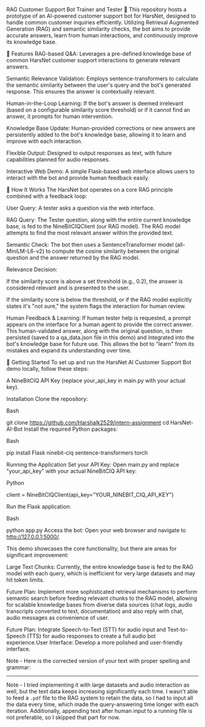RAG Customer Support Bot Trainer and Tester 🤖
This repository hosts a prototype of an AI-powered customer support bot for HarsNet, designed to handle common customer inquiries efficiently. Utilizing Retrieval Augmented Generation (RAG) and semantic similarity checks, the bot aims to provide accurate answers, learn from human interactions, and continuously improve its knowledge base.

🌟 Features
RAG-based Q&A: Leverages a pre-defined knowledge base of common HarsNet customer support interactions to generate relevant answers.

Semantic Relevance Validation: Employs sentence-transformers to calculate the semantic similarity between the user's query and the bot's generated response. This ensures the answer is contextually relevant.

Human-in-the-Loop Learning: If the bot's answer is deemed irrelevant (based on a configurable similarity score threshold) or if it cannot find an answer, it prompts for human intervention.

Knowledge Base Update: Human-provided corrections or new answers are persistently added to the bot's knowledge base, allowing it to learn and improve with each interaction.

Flexible Output: Designed to output responses as text, with future capabilities planned for audio responses.

Interactive Web Demo: A simple Flask-based web interface allows users to interact with the bot and provide human feedback easily.

🧠 How It Works
The HarsNet bot operates on a core RAG principle combined with a feedback loop:

User Query: A tester asks a question via the web interface.

RAG Query: The Tester question, along with the entire current knowledge base, is fed to the NineBitCIQClient (our RAG model). The RAG model attempts to find the most relevant answer within the provided text.

Semantic Check: The bot then uses a SentenceTransformer model (all-MiniLM-L6-v2) to compute the cosine similarity between the original question and the answer returned by the RAG model.

Relevance Decision:

If the similarity score is above a set threshold (e.g., 0.2), the answer is considered relevant and is presented to the user.

If the similarity score is below the threshold, or if the RAG model explicitly states it's "not sure," the system flags the interaction for human review.

Human Feedback & Learning: If human tester help is requested, a prompt appears on the interface for a human agent to provide the correct answer. This human-validated answer, along with the original question, is then persisted (saved to a qa_data.json file in this demo) and integrated into the bot's knowledge base for future use. This allows the bot to "learn" from its mistakes and expand its understanding over time.

🚀 Getting Started
To set up and run the HarsNet AI Customer Support Bot demo locally, follow these steps:

A NineBitCIQ API Key (replace your_api_key in main.py with your actual key).

Installation
Clone the repository:

Bash

git clone https://github.com/Harshalk2529/intern-assignment
cd HarsNet-AI-Bot
Install the required Python packages:

Bash

pip install Flask ninebit-ciq sentence-transformers torch

Running the Application
Set your API Key:
Open main.py and replace "your_api_key" with your actual NineBitCIQ API key:

Python

client = NineBitCIQClient(api_key="YOUR_NINEBIT_CIQ_API_KEY")

Run the Flask application:

Bash

python app.py
Access the bot:
Open your web browser and navigate to http://127.0.0.1:5000/.


This demo showcases the core functionality, but there are areas for significant improvement:

Large Text Chunks: Currently, the entire knowledge base is fed to the RAG model with each query, which is inefficient for very large datasets and may hit token limits.
 
Future Plan: Implement more sophisticated retrieval mechanisms to perform semantic search before feeding relevant chunks to the RAG model, allowing for scalable knowledge bases from diverse data sources (chat logs, audio transcripts converted to text, documentation) and also reply with chat, audio messages as convenience of user.

Future Plan: Integrate Speech-to-Text (STT) for audio input and Text-to-Speech (TTS) for audio responses to create a full audio bot experience.User Interface: Develop a more polished and user-friendly interface.

Note - Here is the corrected version of your text with proper spelling and grammar:

---

Note - I tried implementing it with large datasets and audio interaction as well, but the text data keeps increasing significantly each time. I wasn't able to feed a `.pdf` file to the RAG system to retain the data, so I had to input all the data every time, which made the query-answering time longer with each iteration. Additionally, appending text after human input to a running file is not preferable, so I skipped that part for now.


